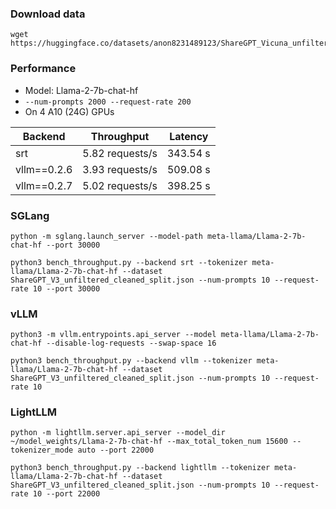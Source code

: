 ### Download data
```
wget https://huggingface.co/datasets/anon8231489123/ShareGPT_Vicuna_unfiltered/resolve/main/ShareGPT_V3_unfiltered_cleaned_split.json
```

### Performance

- Model: Llama-2-7b-chat-hf
- `--num-prompts 2000 --request-rate 200`
- On 4 A10 (24G) GPUs

| Backend     | Throughput      | Latency  |
| ----------- | --------------- | -------- |
| srt         | 5.82 requests/s | 343.54 s |
| vllm==0.2.6 | 3.93 requests/s | 509.08 s |
| vllm==0.2.7 | 5.02 requests/s | 398.25 s |

 
### SGLang
```
python -m sglang.launch_server --model-path meta-llama/Llama-2-7b-chat-hf --port 30000
```

```
python3 bench_throughput.py --backend srt --tokenizer meta-llama/Llama-2-7b-chat-hf --dataset ShareGPT_V3_unfiltered_cleaned_split.json --num-prompts 10 --request-rate 10 --port 30000
```


### vLLM
```
python3 -m vllm.entrypoints.api_server --model meta-llama/Llama-2-7b-chat-hf --disable-log-requests --swap-space 16
```

```
python3 bench_throughput.py --backend vllm --tokenizer meta-llama/Llama-2-7b-chat-hf --dataset ShareGPT_V3_unfiltered_cleaned_split.json --num-prompts 10 --request-rate 10
```


### LightLLM
```
python -m lightllm.server.api_server --model_dir ~/model_weights/Llama-2-7b-chat-hf --max_total_token_num 15600 --tokenizer_mode auto --port 22000
```

```
python3 bench_throughput.py --backend lightllm --tokenizer meta-llama/Llama-2-7b-chat-hf --dataset ShareGPT_V3_unfiltered_cleaned_split.json --num-prompts 10 --request-rate 10 --port 22000
```

